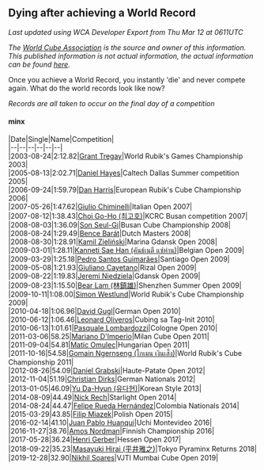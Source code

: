 ## Dying after achieving a World Record 

*Last updated using WCA Developer Export from Thu Mar 12 at 0611UTC*

*The [World Cube Association](https://www.worldcubeassociation.org) is the source and owner of this information. This published information is not actual information, the actual information can be found [here](https://www.worldcubeassociation.org/results).*

Once you achieve a World Record, you instantly 'die' and never compete again. What do the world records look like now?

*Records are all taken to occur on the final day of a competition*

#### minx

|Date|Single|Name|Competition|  
|--|--|--|--|--|--|  
|2003-08-24|2:12.82|[Grant Tregay](https://www.worldcubeassociation.org/persons/2003TREG02)|World Rubik's Games Championship 2003|  
|2005-08-13|2:02.71|[Daniel Hayes](https://www.worldcubeassociation.org/persons/2005HAYE01)|Caltech Dallas Summer competition 2005|  
|2006-09-24|1:59.79|[Dan Harris](https://www.worldcubeassociation.org/persons/2003HARR01)|European Rubik's Cube Championship 2006|  
|2007-05-26|1:47.62|[Giulio Chiminelli](https://www.worldcubeassociation.org/persons/2007CHIM01)|Italian Open 2007|  
|2007-08-12|1:38.43|[Choi Go-Ho (최고호)](https://www.worldcubeassociation.org/persons/2007GOHO01)|KCRC Busan competition 2007|  
|2008-08-03|1:36.09|[Son Seul-Gi](https://www.worldcubeassociation.org/persons/2006SEUL01)|Busan Cube Championship 2008|  
|2008-08-24|1:29.49|[Bence Barát](https://www.worldcubeassociation.org/persons/2008BARA01)|Dutch Masters 2008|  
|2008-08-30|1:28.91|[Kamil Zieliński](https://www.worldcubeassociation.org/persons/2008ZIEL01)|Marina Gdansk Open 2008|  
|2009-03-01|1:28.11|[Kanneti Sae Han (คันธ์เนตี แซ่ห่าน)](https://www.worldcubeassociation.org/persons/2008HANK01)|Belgian Open 2009|  
|2009-03-29|1:25.18|[Pedro Santos Guimarães](https://www.worldcubeassociation.org/persons/2007GUIM01)|Santiago Open 2009|  
|2009-05-08|1:21.93|[Giuliano Cayetano](https://www.worldcubeassociation.org/persons/2009CAYE01)|Rizal Open 2009|  
|2009-08-22|1:19.83|[Jeremi Niedziela](https://www.worldcubeassociation.org/persons/2008NIED01)|Gdansk Open 2009|  
|2009-08-23|1:15.50|[Bear Lam (林鎮雄)](https://www.worldcubeassociation.org/persons/2009LAMB05)|Shenzhen Summer Open 2009|  
|2009-10-11|1:08.00|[Simon Westlund](https://www.worldcubeassociation.org/persons/2008WEST02)|World Rubik's Cube Championship 2009|  
|2010-04-18|1:06.96|[David Gugl](https://www.worldcubeassociation.org/persons/2009GUGL01)|German Open 2010|  
|2010-06-12|1:06.46|[Leonard Oliveros](https://www.worldcubeassociation.org/persons/2009OLIV04)|Cubing sa Tag-Init 2010|  
|2010-06-13|1:01.61|[Pasquale Lombardozzi](https://www.worldcubeassociation.org/persons/2008LOMB01)|Cologne Open 2010|  
|2011-03-06|58.25|[Mariano D'Imperio](https://www.worldcubeassociation.org/persons/2009DIMP01)|Milan Cube Open 2011|  
|2011-09-04|54.81|[Matic Omulec](https://www.worldcubeassociation.org/persons/2010OMUL02)|Hungarian Open 2011|  
|2011-10-16|54.58|[Gomain Ngernseng (โกเมน เงินเส็ง)](https://www.worldcubeassociation.org/persons/2009NGER01)|World Rubik's Cube Championship 2011|  
|2012-08-26|54.09|[Daniel Grabski](https://www.worldcubeassociation.org/persons/2010GRAB01)|Haute-Patate Open 2012|  
|2012-11-04|51.19|[Christian Dirks](https://www.worldcubeassociation.org/persons/2010DIRK01)|German Nationals 2012|  
|2013-01-05|46.09|[Yu Da-Hyun (유다현)](https://www.worldcubeassociation.org/persons/2008YUDA01)|Korean Style 2013|  
|2014-08-09|44.49|[Nick Rech](https://www.worldcubeassociation.org/persons/2011RECH01)|Starlight Open 2014|  
|2014-08-24|44.47|[Felipe Rueda Hernández](https://www.worldcubeassociation.org/persons/2012HERN03)|Colombia Nationals 2014|  
|2015-03-29|43.85|[Filip Miazek](https://www.worldcubeassociation.org/persons/2010MIAZ01)|Polish Open 2015|  
|2016-02-14|41.10|[Juan Pablo Huanqui](https://www.worldcubeassociation.org/persons/2013HUAN30)|Uchi Montevideo 2016|  
|2016-11-27|38.76|[Amos Nordman](https://www.worldcubeassociation.org/persons/2014NORD02)|Finnish Championship 2016|  
|2017-05-28|36.24|[Henri Gerber](https://www.worldcubeassociation.org/persons/2014GERB01)|Hessen Open 2017|  
|2018-09-22|35.23|[Masayuki Hirai (平井雅之)](https://www.worldcubeassociation.org/persons/2014HIRA05)|Tokyo Pyraminx Returns 2018|  
|2019-12-28|32.90|[Nikhil Soares](https://www.worldcubeassociation.org/persons/2015SOAR01)|VJTI Mumbai Cube Open 2019|  
